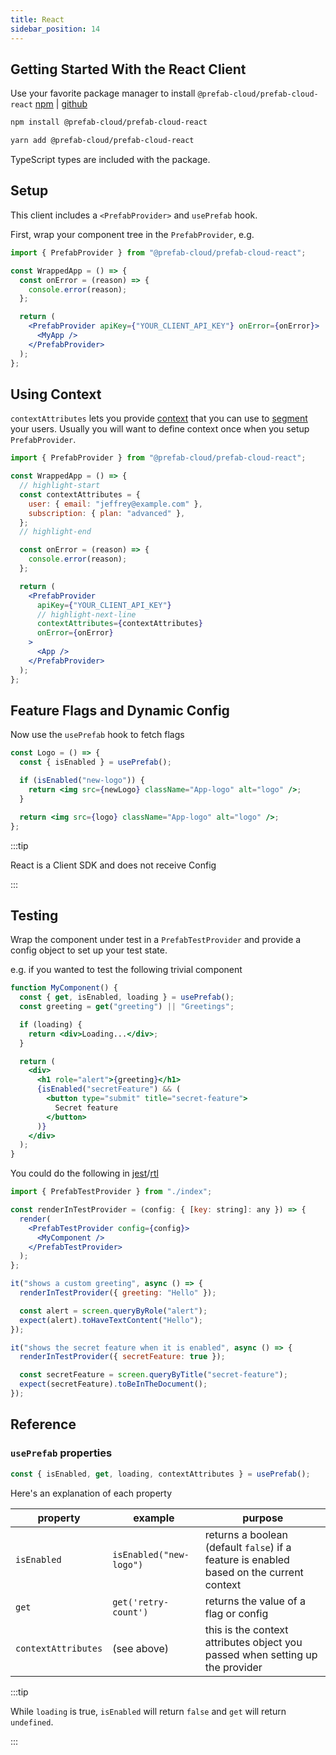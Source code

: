 ```yaml
---
title: React
sidebar_position: 14
---
```


## Getting Started With the React Client

Use your favorite package manager to install `@prefab-cloud/prefab-cloud-react` [npm](https://www.npmjs.com/package/@prefab-cloud/prefab-cloud-react) | [github](https://github.com/prefab-cloud/prefab-cloud-react)

<Tabs groupId="lang">
<TabItem value="npm" label="npm">

```bash
npm install @prefab-cloud/prefab-cloud-react
```

</TabItem>
<TabItem value="yarn" label="yarn">

```bash
yarn add @prefab-cloud/prefab-cloud-react
```

</TabItem>
</Tabs>

TypeScript types are included with the package.

## Setup

This client includes a `<PrefabProvider>` and `usePrefab` hook.

First, wrap your component tree in the `PrefabProvider`, e.g.

```jsx
import { PrefabProvider } from "@prefab-cloud/prefab-cloud-react";

const WrappedApp = () => {
  const onError = (reason) => {
    console.error(reason);
  };

  return (
    <PrefabProvider apiKey={"YOUR_CLIENT_API_KEY"} onError={onError}>
      <MyApp />
    </PrefabProvider>
  );
};
```

## Using Context

`contextAttributes` lets you provide [context](/docs/explanations/concepts/context) that you can use to [segment] your users. Usually you will want to define context once when you setup `PrefabProvider`.

```jsx
import { PrefabProvider } from "@prefab-cloud/prefab-cloud-react";

const WrappedApp = () => {
  // highlight-start
  const contextAttributes = {
    user: { email: "jeffrey@example.com" },
    subscription: { plan: "advanced" },
  };
  // highlight-end

  const onError = (reason) => {
    console.error(reason);
  };

  return (
    <PrefabProvider
      apiKey={"YOUR_CLIENT_API_KEY"}
      // highlight-next-line
      contextAttributes={contextAttributes}
      onError={onError}
    >
      <App />
    </PrefabProvider>
  );
};
```

## Feature Flags and Dynamic Config

Now use the `usePrefab` hook to fetch flags

```jsx
const Logo = () => {
  const { isEnabled } = usePrefab();

  if (isEnabled("new-logo")) {
    return <img src={newLogo} className="App-logo" alt="logo" />;
  }

  return <img src={logo} className="App-logo" alt="logo" />;
};
```

:::tip

React is a Client SDK and does not receive Config

:::

## Testing

Wrap the component under test in a `PrefabTestProvider` and provide a config object to set up your test state.

e.g. if you wanted to test the following trivial component

```jsx
function MyComponent() {
  const { get, isEnabled, loading } = usePrefab();
  const greeting = get("greeting") || "Greetings";

  if (loading) {
    return <div>Loading...</div>;
  }

  return (
    <div>
      <h1 role="alert">{greeting}</h1>
      {isEnabled("secretFeature") && (
        <button type="submit" title="secret-feature">
          Secret feature
        </button>
      )}
    </div>
  );
}
```

You could do the following in [jest]/[rtl]

```jsx
import { PrefabTestProvider } from "./index";

const renderInTestProvider = (config: { [key: string]: any }) => {
  render(
    <PrefabTestProvider config={config}>
      <MyComponent />
    </PrefabTestProvider>
  );
};

it("shows a custom greeting", async () => {
  renderInTestProvider({ greeting: "Hello" });

  const alert = screen.queryByRole("alert");
  expect(alert).toHaveTextContent("Hello");
});

it("shows the secret feature when it is enabled", async () => {
  renderInTestProvider({ secretFeature: true });

  const secretFeature = screen.queryByTitle("secret-feature");
  expect(secretFeature).toBeInTheDocument();
});
```

[jest]: https://jestjs.io/
[rtl]: https://testing-library.com/docs/react-testing-library/intro/
[segment]: /docs/explanations/features/rules-and-segmentation

## Reference

### `usePrefab` properties

```jsx
const { isEnabled, get, loading, contextAttributes } = usePrefab();
```

Here's an explanation of each property

| property            | example                 | purpose                                                                                  |
| ------------------- | ----------------------- | ---------------------------------------------------------------------------------------- |
| `isEnabled`         | `isEnabled("new-logo")` | returns a boolean (default `false`) if a feature is enabled based on the current context |
| `get`               | `get('retry-count')`    | returns the value of a flag or config                                                    |
| `contextAttributes` | (see above)             | this is the context attributes object you passed when setting up the provider            |

:::tip

While `loading` is true, `isEnabled` will return `false` and `get` will return `undefined`.

:::

